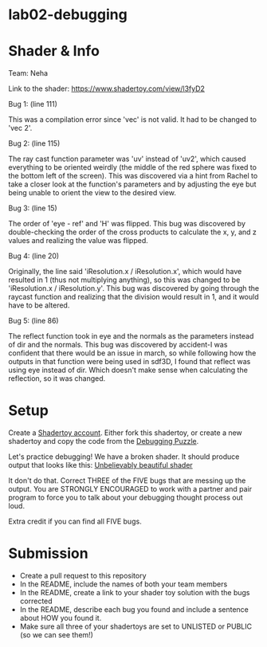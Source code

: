 # lab02-debugging

# Shader & Info 
Team: Neha

Link to the shader: https://www.shadertoy.com/view/l3fyD2

Bug 1: (line 111) 

This was a compilation error since 'vec' is not valid. It had to be changed to 'vec 2'.

Bug 2: (line 115)

The ray cast function parameter was 'uv' instead of 'uv2', which caused everything to be oriented weirdly (the middle of the red sphere was fixed to the bottom left of the screen). 
This was discovered via a hint from Rachel to take a closer look at the function's parameters and by adjusting the eye but being unable to orient the view to the desired view. 

Bug 3: (line 15)

The order of 'eye - ref' and 'H' was flipped. 
This bug was discovered by double-checking the order of the cross products to calculate the x, y, and z values and realizing the value was flipped. 

Bug 4: (line 20) 

Originally, the line said 'iResolution.x / iResolution.x', which would have resulted in 1 (thus not multiplying anything), so this was changed to be 'iResolution.x / iResolution.y'.
This bug was discovered by going through the raycast function and realizing that the division would result in 1, and it would have to be altered. 

Bug 5: (line 86)

The reflect function took in eye and the normals as the parameters instead of dir and the normals. 
This bug was discovered by accident-I was confident that there would be an issue in march, so while following how the outputs in that function were being used in sdf3D, I found that reflect was using eye instead of dir. Which doesn't make sense when calculating the reflection, so it was changed. 

# Setup 

Create a [Shadertoy account](https://www.shadertoy.com/). Either fork this shadertoy, or create a new shadertoy and copy the code from the [Debugging Puzzle](https://www.shadertoy.com/view/flGfRc).

Let's practice debugging! We have a broken shader. It should produce output that looks like this:
[Unbelievably beautiful shader](https://user-images.githubusercontent.com/1758825/200729570-8e10a37a-345d-4aff-8eff-6baf54a32a40.webm)

It don't do that. Correct THREE of the FIVE bugs that are messing up the output. You are STRONGLY ENCOURAGED to work with a partner and pair program to force you to talk about your debugging thought process out loud.

Extra credit if you can find all FIVE bugs.

# Submission
- Create a pull request to this repository
- In the README, include the names of both your team members
- In the README, create a link to your shader toy solution with the bugs corrected
- In the README, describe each bug you found and include a sentence about HOW you found it.
- Make sure all three of your shadertoys are set to UNLISTED or PUBLIC (so we can see them!)

